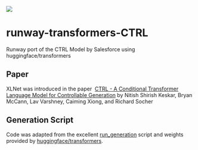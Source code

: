 
<a href="https://open-app.runwayml.com/?model=sree_harsha/CTRL" target="_blank"><img src="https://open-app.runwayml.com/gh-badge.svg" /></a>

# runway-transformers-CTRL
Runway port of the CTRL Model by Salesforce using huggingface/transformers

## Paper
XLNet was introduced in the paper ​ [CTRL - A Conditional Transformer Language Model for Controllable Generation](https://arxiv.org/abs/1909.05858) by ​Nitish Shirish Keskar, Bryan McCann, Lav Varshney, Caiming Xiong, and Richard Socher

## Generation Script
Code was adapted from the excellent [run_generation](https://github.com/huggingface/transformers/blob/master/examples/run_generation.py) script and weights provided by  [huggingface/transformers](https://github.com/huggingface/transformers).